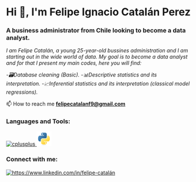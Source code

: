 <h1 align="left">Hi 👋, I'm Felipe Ignacio Catalán Perez</h1>
<h3 align="left">A business administrator from Chile looking to become a data analyst.</h3>

*I am Felipe Catalán, a young 25-year-old bussines administration and I am starting out in the wide world of data. My goal is to become a data analyst and for that I present my main codes, here you will find:*

*-:card_file_box:Database cleaning (Basic).*
*-:bar_chart:Descriptive statistics and its interpretation.*
*-:chart_with_upwards_trend:Inferential statistics and its interpretation (classical model regressions).*

📫 How to reach me **felipecatalanf9@gmail.com**

<h3 align="left">Languages and Tools:</h3>
<p align="left"> <a href="https://www.rstudio.com/" target="_blank" rel="noreferrer"> <img src="https://www.rstudio.com/assets/img/logo.svg" alt="cplusplus" width="40" height="40"/> </a> <a href="https://www.python.org" target="_blank" rel="noreferrer"> <img src="https://raw.githubusercontent.com/devicons/devicon/master/icons/python/python-original.svg" alt="python" width="40" height="40"/> </a> </p>

<h3 align="left">Connect with me:</h3>
<p align="left">
<a href="https://www.linkedin.com/in/felipe-catalán" target="blank"><img align="center" src="https://raw.githubusercontent.com/rahuldkjain/github-profile-readme-generator/master/src/images/icons/Social/linked-in-alt.svg" alt="https://www.linkedin.com/in/felipe-catalán" height="30" width="40" /></a>
</p>
